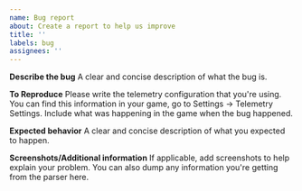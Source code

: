 ```yaml
---
name: Bug report
about: Create a report to help us improve
title: ''
labels: bug
assignees: ''
---
```


**Describe the bug**
A clear and concise description of what the bug is.

**To Reproduce**
Please write the telemetry configuration that you're using. You can find this information in your game, go to Settings -> Telemetry Settings.
Include what was happening in the game when the bug happened.

**Expected behavior**
A clear and concise description of what you expected to happen.

**Screenshots/Additional information**
If applicable, add screenshots to help explain your problem. You can also dump any information you're getting from the parser here.
